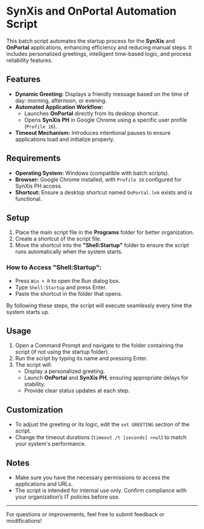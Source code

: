 # SynXis and OnPortal Automation Script

This batch script automates the startup process for the **SynXis** and **OnPortal** applications, enhancing efficiency and reducing manual steps. It includes personalized greetings, intelligent time-based logic, and process reliability features.

## Features
- **Dynamic Greeting:** Displays a friendly message based on the time of day: morning, afternoon, or evening.
- **Automated Application Workflow:**
  - Launches **OnPortal** directly from its desktop shortcut.
  - Opens **SynXis PH** in Google Chrome using a specific user profile (`Profile 16`).
- **Timeout Mechanism:** Introduces intentional pauses to ensure applications load and initialize properly.

## Requirements
- **Operating System:** Windows (compatible with batch scripts).
- **Browser:** Google Chrome installed, with `Profile 16` configured for SynXis PH access.
- **Shortcut:** Ensure a desktop shortcut named `OnPortal.lnk` exists and is functional.

## Setup
1. Place the main script file in the **Programs** folder for better organization.
2. Create a shortcut of the script file.
3. Move the shortcut into the **"Shell:Startup"** folder to ensure the script runs automatically when the system starts.

### How to Access "Shell:Startup":
- Press `Win + R` to open the Run dialog box.
- Type `Shell:Startup` and press Enter.
- Paste the shortcut in the folder that opens.

By following these steps, the script will execute seamlessly every time the system starts up.

## Usage
1. Open a Command Prompt and navigate to the folder containing the script (if not using the startup folder).
2. Run the script by typing its name and pressing Enter.
3. The script will:
   - Display a personalized greeting.
   - Launch **OnPortal** and **SynXis PH**, ensuring appropriate delays for stability.
   - Provide clear status updates at each step.

## Customization
- To adjust the greeting or its logic, edit the `set GREETING` section of the script.
- Change the timeout durations (`timeout /t [seconds] >nul`) to match your system's performance.

## Notes
- Make sure you have the necessary permissions to access the applications and URLs.
- The script is intended for internal use only. Confirm compliance with your organization’s IT policies before use.

---

For questions or improvements, feel free to submit feedback or modifications!
